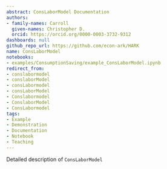 ```yaml
---
abstract: ConsLaborModel Documentation
authors:
- family-names: Carroll
  given-names: Christopher D.
  orcid: https://orcid.org/0000-0003-3732-9312
dashboards: null
github_repo_url: https://github.com/econ-ark/HARK
name: ConsLaborModel
notebooks:
- examples/ConsumptionSaving/example_ConsLaborModel.ipynb
redirect_from:
- conslabormodel
- conslaborModel
- consLabormodel
- consLaborModel
- Conslabormodel
- ConslaborModel
- ConsLabormodel
tags:
- Example
- Demonstration
- Documentation
- Notebook
- Teaching
---
```


Detailed description of `ConsLaborModel` 
